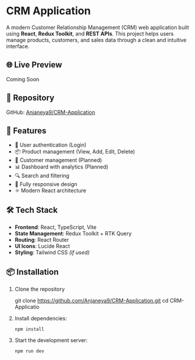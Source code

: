 # CRM Application

A modern Customer Relationship Management (CRM) web application built using **React**, **Redux Toolkit**, and **REST APIs**. This project helps users manage products, customers, and sales data through a clean and intuitive interface.

## 🌐 Live Preview

Coming Soon

## 📁 Repository

GitHub: [Anjaneya9/CRM-Application](https://github.com/Anjaneya9/CRM-Application)

## 🚀 Features

- 🔐 User authentication (Login)
- 📦 Product management (View, Add, Edit, Delete)
- 👥 Customer management (Planned)
- 📊 Dashboard with analytics (Planned)
- 🔍 Search and filtering
- 📱 Fully responsive design
- ⚛️ Modern React architecture

## 🛠️ Tech Stack

- **Frontend**: React, TypeScript, Vite
- **State Management**: Redux Toolkit + RTK Query
- **Routing**: React Router
- **UI Icons**: Lucide React
- **Styling**: Tailwind CSS *(if used)*

## 📦 Installation


1. Clone the repository
   
   git clone https://github.com/Anjaneya9/CRM-Application.git
   cd CRM-Applicatio

2. Install dependencies:
   ```
   npm install
   ```
3. Start the development server:
   ```
   npm run dev
   ```

